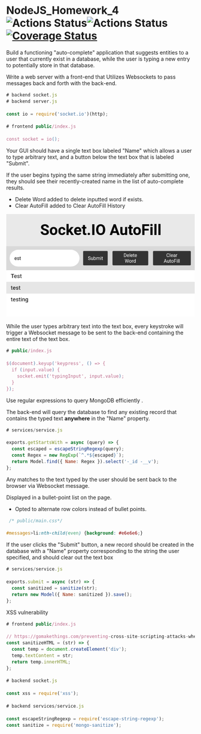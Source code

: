 # NodeJS_Homework_4 ![Actions Status](https://github.com/ArthurVardevanyan/NodeJS_Homework_4/workflows/nodeJS/badge.svg)![Actions Status](https://github.com/ArthurVardevanyan/NodeJS_Homework_4/workflows/CodeQL/badge.svg)[![Coverage Status](https://coveralls.io/repos/github/ArthurVardevanyan/NodeJS_Homework_4/badge.svg?branch=master)](https://coveralls.io/github/ArthurVardevanyan/NodeJS_Homework_4?branch=master)

Build a functioning "auto-complete" application that suggests entities to a user that currently exist in a database, while the user is typing a new entry to potentially store in that database.

Write a web server with a front-end that Utilizes Websockets to pass messages back and forth with the back-end. 

```javascript
# backend socket.js
# backend server.js

const io = require('socket.io')(http);

# frontend public/index.js

const socket = io();
```

Your GUI should have a single text box labeled "Name" which allows a user to type arbitrary text, and a button below the text box that is labeled "Submit".

If the user begins typing the same string immediately after submitting one, they should see their recently-created name in the list of auto-complete results.

 * Delete Word added to delete inputted word if exists.
 * Clear AutoFill added to Clear AutoFill History

![Alt text](img/Sample_Image.png?raw=true "Sample Output")
 

While the user types arbitrary text into the text box, every keystroke will trigger a Websocket message to be sent to the back-end containing the entire text of the text box. 

```javascript
# public/index.js

$(document).keyup('keypress', () => {
  if (input.value) {
    socket.emit('typingInput', input.value);
  }
});
```

Use regular expressions to query MongoDB efficiently .

The back-end will query the database to find any existing record that contains the typed text **anywhere** in the "Name" property. 


```javascript
# services/service.js

exports.getStartsWith = async (query) => {
  const escaped = escapeStringRegexp(query);
  const Regex = new RegExp(`^.*${escaped}`);
  return Model.find({ Name: Regex }).select('-_id -__v');
};
```

Any matches to the text typed by the user should be sent back to the browser via Websocket message.

Displayed in a bullet-point list on the page.
* Opted to alternate row colors instead of bullet points.
```css
 /* public/main.css*/

#messages>li:nth-child(even) {background: #e6e6e6;}

```


If the user clicks the "Submit" button, a new record should be created in the database with a "Name" property corresponding to the string the user specified, and should clear out the text box 

```javascript
# services/service.js

exports.submit = async (str) => {
  const sanitized = sanitize(str);
  return new Model({ Name: sanitized }).save();
};
```

XSS vulnerability 

```javascript
# frontend public/index.js

// https://gomakethings.com/preventing-cross-site-scripting-attacks-when-using-innerhtml-in-vanilla-javascript/
const sanitizeHTML = (str) => {
  const temp = document.createElement('div');
  temp.textContent = str;
  return temp.innerHTML;
};

# backend socket.js

const xss = require('xss');

# backend services/service.js

const escapeStringRegexp = require('escape-string-regexp');
const sanitize = require('mongo-sanitize');
```


